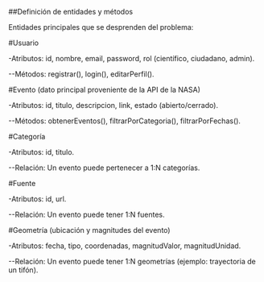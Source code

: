 ##Definición de entidades y métodos

Entidades principales que se desprenden del problema:

#Usuario

-Atributos: id, nombre, email, password, rol (científico, ciudadano, admin).

--Métodos: registrar(), login(), editarPerfil().

#Evento (dato principal proveniente de la API de la NASA)

-Atributos: id, titulo, descripcion, link, estado (abierto/cerrado).

--Métodos: obtenerEventos(), filtrarPorCategoria(), filtrarPorFechas().

#Categoría

-Atributos: id, titulo.

--Relación: Un evento puede pertenecer a 1:N categorías.

#Fuente

-Atributos: id, url.

--Relación: Un evento puede tener 1:N fuentes.

#Geometría (ubicación y magnitudes del evento)

-Atributos: fecha, tipo, coordenadas, magnitudValor, magnitudUnidad.

--Relación: Un evento puede tener 1:N geometrías (ejemplo: trayectoria de un tifón).